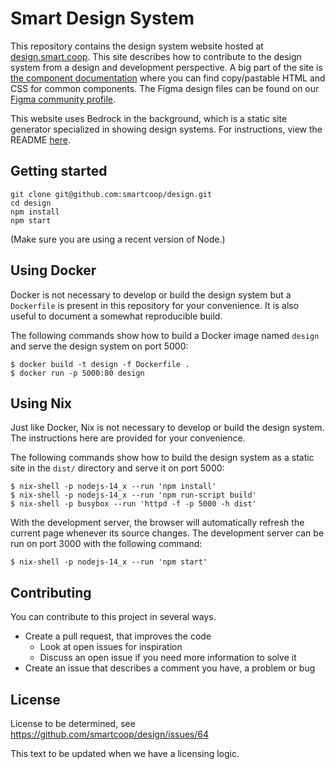 # Smart Design System

This repository contains the design system website hosted at <a href="https://design.smart.coop/">design.smart.coop</a>. This site describes how to contribute to the design system from a design and development perspective. A big part of the site is <a href="https://design.smart.coop/development/component-documentation.html">the component documentation</a> where you can find copy/pastable HTML and CSS for common components. The Figma design files can be found on our [Figma community profile](https://www.figma.com/@smartcoop).

This website uses Bedrock in the background, which is a static site generator specialized in showing design systems. For instructions, view the README <a href="https://github.com/usebedrock/bedrock">here</a>.

## Getting started

    git clone git@github.com:smartcoop/design.git
    cd design
    npm install
    npm start

(Make sure you are using a recent version of Node.)


## Using Docker

Docker is not necessary to develop or build the design system but a
`Dockerfile` is present in this repository for your convenience. It is also
useful to document a somewhat reproducible build.

The following commands show how to build a Docker image named `design` and
serve the design system on port 5000:

```
$ docker build -t design -f Dockerfile .
$ docker run -p 5000:80 design
```

## Using Nix

Just like Docker, Nix is not necessary to develop or build the design system.
The instructions here are provided for your convenience.

The following commands show how to build the design system as a static site in
the `dist/` directory and serve it on port 5000:

```
$ nix-shell -p nodejs-14_x --run 'npm install'
$ nix-shell -p nodejs-14_x --run 'npm run-script build'
$ nix-shell -p busybox --run 'httpd -f -p 5000 -h dist'
```

With the development server, the browser will automatically refresh the current
page whenever its source changes. The development server can be run on port
3000 with the following command:

```
$ nix-shell -p nodejs-14_x --run 'npm start'
```

## Contributing

You can contribute to this project in several ways.

* Create a pull request, that improves the code
    * Look at open issues for inspiration
    * Discuss an open issue if you need more information to solve it
* Create an issue that describes a comment you have, a problem or bug

## License

License to be determined, see https://github.com/smartcoop/design/issues/64

This text to be updated when we have a licensing logic.
